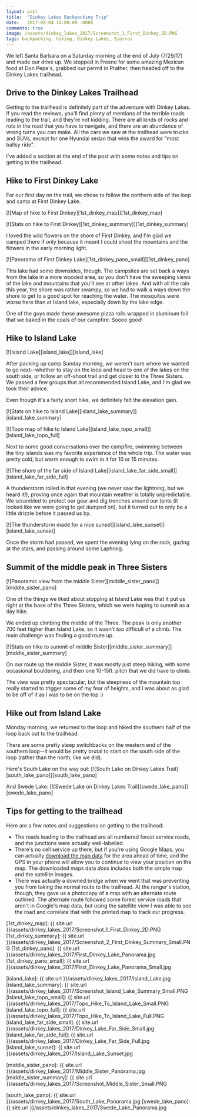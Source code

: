 ```yaml
---
layout: post
title:  "Dinkey Lakes Backpacking Trip"
date:   2017-08-04 14:00:00 -0800
comments: true
image: /assets/dinkey_lakes_2017/Screenshot_1_First_Dinkey_2D.PNG
tags: backpacking, hiking, Dinkey Lakes, Sierras
---
```


We left Santa Barbara on a Saturday morning at the end of July (7/29/17) and made our drive up. We stopped in Fresno for some amazing Mexican food at Don Pepe's, grabbed our permit in Prather, then headed off to the Dinkey Lakes trailhead.

## Drive to the Dinkey Lakes Trailhead

Getting to the trailhead is definitely part of the adventure with Dinkey Lakes. If you read the reviews, you'll find plenty of mentions of the terrible roads leading to the trail, and they're not kidding. There are all kinds of rocks and ruts in the road that you have to navigate, and there are an abundance of wrong turns you can make. All the cars we saw at the trailhead were trucks and SUVs, except for one Hyundai sedan that wins the award for "most ballsy ride".

I've added a section at the end of the post with some notes and tips on getting to the trailhead.

## Hike to First Dinkey Lake

For our first day on the trail, we chose to follow the northern side of the loop and camp at First Dinkey Lake. 

[![Map of hike to First Dinkey][1st_dinkey_map]][1st_dinkey_map]

[![Stats on hike to First Dinkey][1st_dinkey_summary]][1st_dinkey_summary]

I loved the wild flowers on the shore of First Dinkey, and I'm glad we camped there if only because it meant I could shoot the mountains and the flowers in the early morning light.

[![Panorama of First Dinkey Lake][1st_dinkey_pano_small]][1st_dinkey_pano]

This lake had some downsides, though. The campsites are set back a ways from the lake in a more wooded area, so you don't have the sweeping views of the lake and mountains that you'll see at other lakes. And with all the rain this year, the shore was rather swampy, so we had to walk a ways down the shore to get to a good spot for reaching the water. The mosquitos were worse here than at Island lake, especially down by the lake edge.

One of the guys made these awesome pizza rolls wrapped in aluminum foil that we baked in the coals of our campfire. Soooo good!

## Hike to Island Lake

[![Island Lake][island_lake]][island_lake]

After packing up camp Sunday morning, we weren't sure where we wanted to go next--whether to stay on the loop and head to one of the lakes on the south side, or follow an off-shoot trail and get closer to the Three Sisters. We passed a few groups that all recommended Island Lake, and I'm glad we took their advice.

Even though it's a fairly short hike, we definitely felt the elevation gain.

[![Stats on hike to Island Lake][island_lake_summary]][island_lake_summary] 

[![Topo map of hike to Island Lake][island_lake_topo_small]][island_lake_topo_full]

Next to some good conversations over the campfire, swimming between the tiny islands was my favorite experience of the whole trip. The water was pretty cold, but warm enough to swim in it for 10 or 15 minutes.

[![The shore of the far side of Island Lake][island_lake_far_side_small]][island_lake_far_side_full]

A thunderstorm rolled in that evening (we never saw the lightning, but we heard it!), proving once again that mountain weather is totally unpredictable. We scrambled to protect our gear and dig trenches around our tents (it looked like we were going to get *dumped* on), but it turned out to only be a little drizzle before it passed us by. 

[![The thunderstorm made for a nice sunset][island_lake_sunset]][island_lake_sunset]

Once the storm had passed, we spent the evening lying on the rock, gazing at the stars, and passing around some Laphroig. 

## Summit of the middle peak in Three Sisters

[![Panoramic view from the middle Sister][middle_sister_pano]][middle_sister_pano]

One of the things we liked about stopping at Island Lake was that it put us right at the base of the Three Sisters, which we were hoping to summit as a day hike.

We ended up climbing the middle of the Three. The peak is only another 700 feet higher than Island Lake, so it wasn't *too* difficult of a climb. The main challenge was finding a good route up.

[![Stats on hike to summit of middle Sister][middle_sister_summary]][middle_sister_summary]

On our route up the middle Sister, it was mostly just steep hiking, with some occasional bouldering, and then one 10-15ft. pitch that we did have to climb.

The view was pretty spectacular, but the steepness of the mountain top really started to trigger some of my fear of heights, and I was about as glad to be off of it as I was to be on the top :)

## Hike out from Island Lake
Monday morning, we returned to the loop and hiked the southern half of the loop back out to the trailhead.

There are some pretty steep switchbacks on the western end of the southern loop--it would be pretty brutal to start on the south side of the loop (rather than the north, like we did). 

Here's South Lake on the way out:
[![South Lake on Dinkey Lakes Trail][south_lake_pano]][south_lake_pano]

And Swede Lake:
[![Swede Lake on Dinkey Lakes Trail][swede_lake_pano]][swede_lake_pano]

## Tips for getting to the trailhead

Here are a few notes and suggestions on getting to the trailhead:

* The roads leading to the trailhead are all numbered forest service roads, and the junctions were actually well-labelled. 
* There's no cell service up there, but if you're using Google Maps, you can actually [download the map data](https://support.google.com/maps/answer/6291838?co=GENIE.Platform%3DiOS&hl=en) for the area ahead of time, and the GPS in your phone will allow you to continue to view your position on the map. The downloaded maps data *does* includes both the simple map and the satellite images.
* There was actually a downed bridge when we went that was preventing you from taking the normal route to the trailhead. At the ranger's station, though, they gave us a photocopy of a map with an alternate route outlined. The alternate route followed some forest service roads that aren't in Google's map data, but using the satellite view I was able to see the road and correlate that with the printed map to track our progress.

[1st_dinkey_map]: {{ site.url }}/assets/dinkey_lakes_2017/Screenshot_1_First_Dinkey_2D.PNG
[1st_dinkey_summary]: {{ site.url }}/assets/dinkey_lakes_2017/Screenshot_2_First_Dinkey_Summary_Small.PNG
[1st_dinkey_pano]: {{ site.url }}/assets/dinkey_lakes_2017/First_Dinkey_Lake_Panorama.jpg
[1st_dinkey_pano_small]: {{ site.url }}/assets/dinkey_lakes_2017/First_Dinkey_Lake_Panorama_Small.jpg

[island_lake]: {{ site.url }}/assets/dinkey_lakes_2017/Island_Lake.jpg
[island_lake_summary]: {{ site.url }}/assets/dinkey_lakes_2017/Screenshot_Island_Lake_Summary_Small.PNG
[island_lake_topo_small]: {{ site.url }}/assets/dinkey_lakes_2017/Topo_Hike_To_Island_Lake_Small.PNG
[island_lake_topo_full]: {{ site.url }}/assets/dinkey_lakes_2017/Topo_Hike_To_Island_Lake_Full.PNG
[island_lake_far_side_small]: {{ site.url }}/assets/dinkey_lakes_2017/Dinkey_Lake_Far_Side_Small.jpg
[island_lake_far_side_full]: {{ site.url }}/assets/dinkey_lakes_2017/Dinkey_Lake_Far_Side_Full.jpg
[island_lake_sunset]: {{ site.url }}/assets/dinkey_lakes_2017/Island_Lake_Sunset.jpg

[middle_sister_pano]: {{ site.url }}/assets/dinkey_lakes_2017/Middle_Sister_Panorama.jpg
[middle_sister_summary]: {{ site.url }}/assets/dinkey_lakes_2017/Screenshot_Middle_Sister_Small.PNG

[south_lake_pano]: {{ site.url }}/assets/dinkey_lakes_2017/South_Lake_Panorama.jpg
[swede_lake_pano]: {{ site.url }}/assets/dinkey_lakes_2017/Swede_Lake_Panorama.jpg